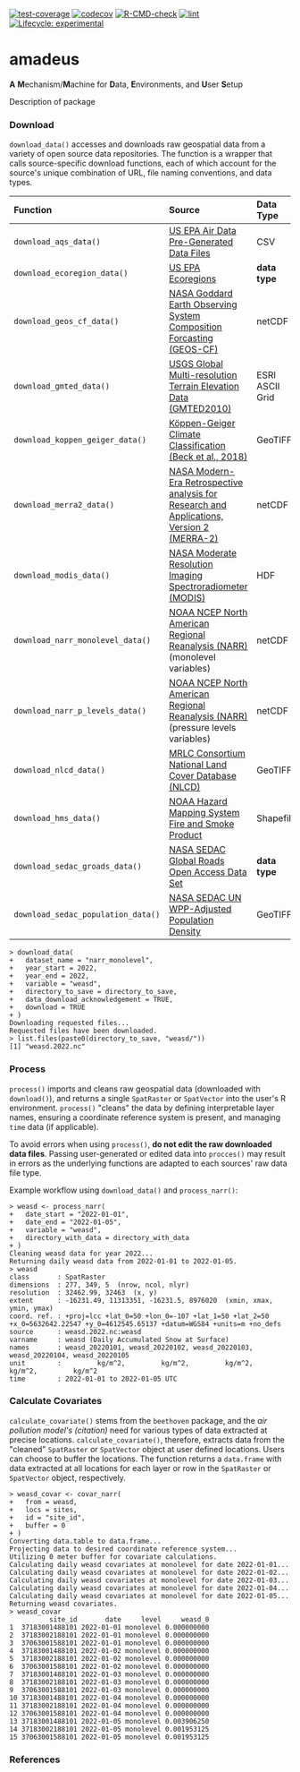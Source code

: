 [![test-coverage](https://github.com/Spatiotemporal-Exposures-and-Toxicology/amadeus/actions/workflows/test-coverage.yaml/badge.svg)](https://github.com/Spatiotemporal-Exposures-and-Toxicology/amadeus/actions/workflows/test-coverage.yaml)
[![codecov](https://codecov.io/gh/Spatiotemporal-Exposures-and-Toxicology/amadeus/graph/badge.svg)](https://codecov.io/gh/Spatiotemporal-Exposures-and-Toxicology/amadeus)
[![R-CMD-check](https://github.com/Spatiotemporal-Exposures-and-Toxicology/amadeus/actions/workflows/check-standard.yaml/badge.svg)](https://github.com/Spatiotemporal-Exposures-and-Toxicology/amadeus/actions/workflows/check-standard.yaml)
[![lint](https://github.com/Spatiotemporal-Exposures-and-Toxicology/amadeus/actions/workflows/lint.yaml/badge.svg)](https://github.com/Spatiotemporal-Exposures-and-Toxicology/amadeus/actions/workflows/lint.yaml)
[![Lifecycle:
experimental](https://img.shields.io/badge/lifecycle-experimental-orange.svg)](https://lifecycle.r-lib.org/articles/stages.html#experimental)

# amadeus

**A** **M**echanism/**M**achine for **D**ata, **E**nvironments, and **U**ser **S**etup

Description of package

### Download

`download_data()` accesses and downloads raw geospatial data from a variety of open source data repositories. The function is a wrapper that calls source-specific download functions, each of which account for the source's unique combination of URL, file naming conventions, and data types.

| Function                     | Source       | Data Type   | Genre       |
| :--------------------------- | :----------- | :---------- | :---------- |
| `download_aqs_data()`    | [US EPA Air Data Pre-Generated Data Files](https://aqs.epa.gov/aqsweb/airdata/download_files.html) | CSV &nbsp; &nbsp;| Air Pollution |
| `download_ecoregion_data()` | [US EPA Ecoregions](https://www.epa.gov/eco-research/ecoregion) | **data type** | Climate Regions |
| `download_geos_cf_data()` | [NASA Goddard Earth Observing System Composition Forcasting (GEOS-CF)](https://gmao.gsfc.nasa.gov/GEOS_systems/) | netCDF | Atmosphere, Meteorology |
| `download_gmted_data()`   | [USGS Global Multi-resolution Terrain Elevation Data (GMTED2010)](https://www.usgs.gov/coastal-changes-and-impacts/gmted2010) | ESRI ASCII Grid | Elevation |
| `download_koppen_geiger_data()` | [Köppen-Geiger Climate Classification (Beck et al., 2018)](https://www.nature.com/articles/sdata2018214) | GeoTIFF | Climate Classification |
| `download_merra2_data()` | [NASA Modern-Era Retrospective analysis for Research and Applications, Version 2 (MERRA-2)](https://www.nature.com/articles/sdata2018214) | netCDF | Atmosphere, Meteorology |
| `download_modis_data()` | [NASA Moderate Resolution Imaging Spectroradiometer (MODIS)](https://modis.gsfc.nasa.gov/data/) | HDF | Atmosphere, Meteorology, Land Use, Satellite |
| `download_narr_monolevel_data()` | [NOAA NCEP North American Regional Reanalysis (NARR)](https://psl.noaa.gov/data/gridded/data.narr.html) (monolevel variables) | netCDF | Atmosphere, Meteorology |
| `download_narr_p_levels_data()` | [NOAA NCEP North American Regional Reanalysis (NARR)](https://psl.noaa.gov/data/gridded/data.narr.html) (pressure levels variables) | netCDF | Atmosphere, Meteorology |
| `download_nlcd_data()` | [MRLC Consortium National Land Cover Database (NLCD)](https://www.mrlc.gov/data) | GeoTIFF | Land Use |
| `download_hms_data()` | [NOAA Hazard Mapping System Fire and Smoke Product](https://www.ospo.noaa.gov/Products/land/hms.html#0) | Shapefile | Wildfire Smoke |
| `download_sedac_groads_data()` | [NASA SEDAC Global Roads Open Access Data Set](https://sedac.ciesin.columbia.edu/data/set/groads-global-roads-open-access-v1/data-download) | **data type** | Roadways |
| `download_sedac_population_data()` | [NASA SEDAC UN WPP-Adjusted Population Density](https://sedac.ciesin.columbia.edu/data/set/gpw-v4-population-density-adjusted-to-2015-unwpp-country-totals-rev11) | GeoTIFF | Population |

```
> download_data(
+   dataset_name = "narr_monolevel",
+   year_start = 2022,
+   year_end = 2022,
+   variable = "weasd",
+   directory_to_save = directory_to_save,
+   data_download_acknowledgement = TRUE,
+   download = TRUE
+ )
Downloading requested files...
Requested files have been downloaded.
> list.files(paste0(directory_to_save, "weasd/"))
[1] "weasd.2022.nc"
```

### Process

`process()` imports and cleans raw geospatial data (downloaded with `download()`), and returns a single `SpatRaster` or `SpatVector` into the user's R environment. `process()` "cleans" the data by defining interpretable layer names, ensuring a coordinate reference system is present, and managing `time` data (if applicable).

To avoid errors when using `process()`, **do not edit the raw downloaded data files**. Passing user-generated or edited data into `procces()` may result in errors as the underlying functions are adapted to each sources' raw data file type.

Example workflow using `download_data()` and `process_narr()`:

```
> weasd <- process_narr(
+   date_start = "2022-01-01",
+   date_end = "2022-01-05",
+   variable = "weasd",
+   directory_with_data = directory_with_data
+ )
Cleaning weasd data for year 2022...
Returning daily weasd data from 2022-01-01 to 2022-01-05.
> weasd
class       : SpatRaster 
dimensions  : 277, 349, 5  (nrow, ncol, nlyr)
resolution  : 32462.99, 32463  (x, y)
extent      : -16231.49, 11313351, -16231.5, 8976020  (xmin, xmax, ymin, ymax)
coord. ref. : +proj=lcc +lat_0=50 +lon_0=-107 +lat_1=50 +lat_2=50 +x_0=5632642.22547 +y_0=4612545.65137 +datum=WGS84 +units=m +no_defs 
source      : weasd.2022.nc:weasd 
varname     : weasd (Daily Accumulated Snow at Surface) 
names       : weasd_20220101, weasd_20220102, weasd_20220103, weasd_20220104, weasd_20220105 
unit        :         kg/m^2,         kg/m^2,         kg/m^2,         kg/m^2,         kg/m^2 
time        : 2022-01-01 to 2022-01-05 UTC 
```

### Calculate Covariates

`calculate_covariate()` stems from the `beethoven` package, and the *air pollution model's (citation)* need for various types of data extracted at precise locations. `calculate_covariate()`, therefore, extracts data from the "cleaned" `SpatRaster` or `SpatVector` object at user defined locations. Users can choose to buffer the locations. The function returns a `data.frame` with data extracted at all locations for each layer or row in the `SpatRaster` or `SpatVector` object, respectively.

```
> weasd_covar <- covar_narr(
+   from = weasd,
+   locs = sites,
+   id = "site_id",
+   buffer = 0
+ )
Converting data.table to data.frame...
Projecting data to desired coordinate reference system...
Utilizing 0 meter buffer for covariate calculations.
Calculating daily weasd covariates at monolevel for date 2022-01-01...
Calculating daily weasd covariates at monolevel for date 2022-01-02...
Calculating daily weasd covariates at monolevel for date 2022-01-03...
Calculating daily weasd covariates at monolevel for date 2022-01-04...
Calculating daily weasd covariates at monolevel for date 2022-01-05...
Returning weasd covariates.
> weasd_covar
          site_id       date     level     weasd_0
1  37183001488101 2022-01-01 monolevel 0.000000000
2  37183002188101 2022-01-01 monolevel 0.000000000
3  37063001588101 2022-01-01 monolevel 0.000000000
4  37183001488101 2022-01-02 monolevel 0.000000000
5  37183002188101 2022-01-02 monolevel 0.000000000
6  37063001588101 2022-01-02 monolevel 0.000000000
7  37183001488101 2022-01-03 monolevel 0.000000000
8  37183002188101 2022-01-03 monolevel 0.000000000
9  37063001588101 2022-01-03 monolevel 0.000000000
10 37183001488101 2022-01-04 monolevel 0.000000000
11 37183002188101 2022-01-04 monolevel 0.000000000
12 37063001588101 2022-01-04 monolevel 0.000000000
13 37183001488101 2022-01-05 monolevel 0.003906250
14 37183002188101 2022-01-05 monolevel 0.001953125
15 37063001588101 2022-01-05 monolevel 0.001953125
```
### References
